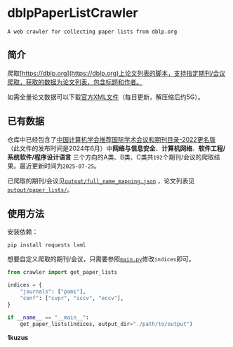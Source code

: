# dblpPaperListCrawler

`A web crawler for collecting paper lists from dblp.org`

## 简介

爬取[https://dblp.org](https://dblp.org)上论文列表的脚本，支持指定期刊/会议爬取，获取的数据为论文列表，包含标题和作者。

如需全量论文数据可以下载[官方XML文件](https://dblp.org/xml/)（每日更新，解压缩后约5G）。

## 已有数据

仓库中已经包含了[中国计算机学会推荐国际学术会议和期刊目录-2022更名版](https://www.ccf.org.cn/ccf/contentcore/resource/download?ID=FE0A8E6CB2A39A42BE7701819F54CBB01DD9A874BD99C2BEC97A342E61629613)
（此文件的发布时间是2024年6月）中**网络与信息安全**、**计算机网络**、**软件工程/系统软件/程序设计语言**
三个方向的A类、B类、C类共`192`个期刊/会议的爬取结果。最近更新时间为`2025-07-25`。

已爬取的期刊/会议见[`output/full_name_mapping.json`](output/full_name_mapping.json)
，论文列表见[`output/paper_lists/`](output/paper_lists)。

## 使用方法

安装依赖：

```
pip install requests lxml
```

想要自定义爬取的期刊/会议，只需要参照[`main.py`](main.py)修改`indices`即可。

```python
from crawler import get_paper_lists

indices = {
    "journals": ["pami"],
    "conf": ["cvpr", "iccv", "eccv"],
}

if __name__ == "__main__":
    get_paper_lists(indices, output_dir="./path/to/output")
```

**1kuzus**
